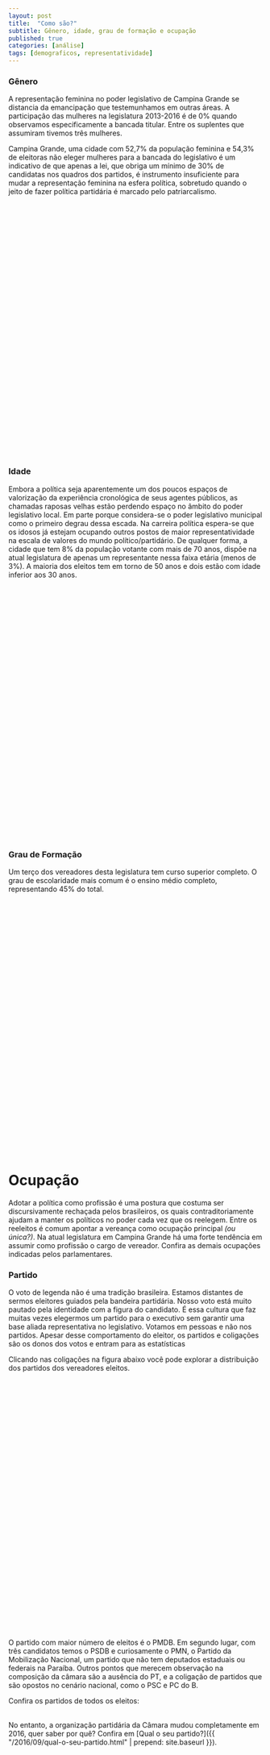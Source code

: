 ```yaml
---
layout: post
title:  "Como são?"
subtitle: Gênero, idade, grau de formação e ocupação
published: true
categories: [análise]
tags: [demograficos, representatividade]
---
```







### Gênero
A representação feminina no poder legislativo de Campina Grande se distancia da emancipação que testemunhamos em outras áreas. A participação das mulheres na legislatura 2013-2016 é de 0% quando observamos especificamente a bancada titular. Entre os suplentes que assumiram tivemos três mulheres.

Campina Grande, uma cidade com 52,7% da população feminina e 54,3% de eleitoras não eleger mulheres para a bancada do legislativo é um indicativo de que apenas a lei, que obriga um mínimo de 30% de candidatas nos quadros dos partidos, é instrumento insuficiente para mudar a representação feminina na esfera política, sobretudo quando o jeito de fazer política partidária é marcado pelo patriarcalismo.

<!-- População feminina de CG = 52,7% de acordo com o Censo 2010 (IBGE) -->

<!--html_preserve--><div id="htmlwidget-590e7601408d859c3d72" style="width:100%;height:500px;" class="highchart html-widget"></div>
<script type="application/json" data-for="htmlwidget-590e7601408d859c3d72">{"x":{"hc_opts":{"title":{"text":"Vereadores eleitos e suplentes por gênero"},"yAxis":{"title":"","type":"linear"},"credits":{"enabled":false},"exporting":{"enabled":false},"plotOptions":{"series":{"turboThreshold":0,"showInLegend":true,"marker":{"enabled":true}},"scatter":{"marker":{"symbol":"circle"}},"bubble":{"minSize":5,"maxSize":25},"treemap":{"layoutAlgorithm":"squarified"}},"series":[{"name":"Feminino","type":"column","data":[{"eleito":"Eleito","sexo":"Feminino","n":0,"y":0,"name":"Eleito"},{"eleito":"Suplente","sexo":"Feminino","n":3,"y":3,"name":"Suplente"}]},{"name":"Masculino","type":"column","data":[{"eleito":"Eleito","sexo":"Masculino","n":23,"y":23,"name":"Eleito"},{"eleito":"Suplente","sexo":"Masculino","n":10,"y":10,"name":"Suplente"}]}],"xAxis":{"type":"category","title":""}},"theme":{"chart":{"backgroundColor":"transparent"}},"conf_opts":{"global":{"Date":null,"VMLRadialGradientURL":"http =//code.highcharts.com/list(version)/gfx/vml-radial-gradient.png","canvasToolsURL":"http =//code.highcharts.com/list(version)/modules/canvas-tools.js","getTimezoneOffset":null,"timezoneOffset":0,"useUTC":true},"lang":{"contextButtonTitle":"Chart context menu","decimalPoint":".","downloadJPEG":"Download JPEG image","downloadPDF":"Download PDF document","downloadPNG":"Download PNG image","downloadSVG":"Download SVG vector image","drillUpText":"Back to {series.name}","invalidDate":null,"loading":"Loading...","months":["January","February","March","April","May","June","July","August","September","October","November","December"],"noData":"No data to display","numericSymbols":["k","M","G","T","P","E"],"printChart":"Print chart","resetZoom":"Reset zoom","resetZoomTitle":"Reset zoom level 1:1","shortMonths":["Jan","Feb","Mar","Apr","May","Jun","Jul","Aug","Sep","Oct","Nov","Dec"],"thousandsSep":" ","weekdays":["Sunday","Monday","Tuesday","Wednesday","Thursday","Friday","Saturday"]}},"type":"chart","fonts":[],"debug":false},"evals":[],"jsHooks":[]}</script><!--/html_preserve-->

### Idade

Embora a política seja aparentemente um dos poucos espaços de valorização da experiência cronológica de seus agentes públicos, as chamadas raposas velhas estão perdendo espaço no âmbito do poder legislativo local. Em parte porque considera-se o poder legislativo municipal como o primeiro degrau dessa escada. Na carreira política espera-se que os idosos já estejam ocupando outros postos de maior representatividade na escala de valores do mundo político/partidário. De qualquer forma, a cidade que tem 8% da população votante com mais de 70 anos, dispõe na atual legislatura de apenas um representante nessa faixa etária (menos de 3%). A maioria dos eleitos tem em torno de 50 anos e dois estão com idade inferior aos 30 anos.

<!-- 13648 + 8921 -->

<!--html_preserve--><div id="htmlwidget-8c1f09f09eaeba6d01cd" style="width:100%;height:500px;" class="highchart html-widget"></div>
<script type="application/json" data-for="htmlwidget-8c1f09f09eaeba6d01cd">{"x":{"hc_opts":{"title":{"text":null},"yAxis":{"title":"Quantidade nessa faixa"},"credits":{"enabled":false},"exporting":{"enabled":false},"plotOptions":{"series":{"turboThreshold":0}},"chart":{"zoomType":"x"},"tooltip":{"formatter":"function() { return  this.point.name + '<br/>' + this.y; }"},"series":[{"data":[{"x":25,"y":2,"name":"(20, 30]"},{"x":35,"y":7,"name":"(30, 40]"},{"x":45,"y":11,"name":"(40, 50]"},{"x":55,"y":8,"name":"(50, 60]"},{"x":65,"y":7,"name":"(60, 70]"},{"x":75,"y":0,"name":"(70, 80]"},{"x":85,"y":1,"name":"(80, 90]"}],"type":"column","pointRange":10,"groupPadding":0,"pointPadding":0,"borderWidth":0,"color":"#B71C1C","name":"Idade"}],"xAxis":{"title":"Faixa etária"}},"theme":{"chart":{"backgroundColor":"transparent"}},"conf_opts":{"global":{"Date":null,"VMLRadialGradientURL":"http =//code.highcharts.com/list(version)/gfx/vml-radial-gradient.png","canvasToolsURL":"http =//code.highcharts.com/list(version)/modules/canvas-tools.js","getTimezoneOffset":null,"timezoneOffset":0,"useUTC":true},"lang":{"contextButtonTitle":"Chart context menu","decimalPoint":".","downloadJPEG":"Download JPEG image","downloadPDF":"Download PDF document","downloadPNG":"Download PNG image","downloadSVG":"Download SVG vector image","drillUpText":"Back to {series.name}","invalidDate":null,"loading":"Loading...","months":["January","February","March","April","May","June","July","August","September","October","November","December"],"noData":"No data to display","numericSymbols":["k","M","G","T","P","E"],"printChart":"Print chart","resetZoom":"Reset zoom","resetZoomTitle":"Reset zoom level 1:1","shortMonths":["Jan","Feb","Mar","Apr","May","Jun","Jul","Aug","Sep","Oct","Nov","Dec"],"thousandsSep":" ","weekdays":["Sunday","Monday","Tuesday","Wednesday","Thursday","Friday","Saturday"]}},"type":"chart","fonts":[],"debug":false},"evals":["hc_opts.tooltip.formatter"],"jsHooks":[]}</script><!--/html_preserve-->

### Grau de Formação

Um terço dos vereadores desta legislatura tem curso superior completo. O grau de escolaridade mais comum é o ensino médio completo, representando 45% do total.

<!--html_preserve--><div id="htmlwidget-20ac80f9dc952fdd9f97" style="width:100%;height:500px;" class="highchart html-widget"></div>
<script type="application/json" data-for="htmlwidget-20ac80f9dc952fdd9f97">{"x":{"hc_opts":{"title":{"text":null},"yAxis":{"title":"","type":"linear"},"credits":{"enabled":false},"exporting":{"enabled":false},"plotOptions":{"series":{"turboThreshold":0,"showInLegend":true,"marker":{"enabled":true}},"scatter":{"marker":{"symbol":"circle"}},"bubble":{"minSize":5,"maxSize":25},"treemap":{"layoutAlgorithm":"squarified"},"column":{"stacking":"normal"}},"series":[{"name":"Eleito","type":"column","data":[{"eleito":"Eleito","descricao_grau_instrucao":"Ensino Fundamental Incompleto","n":1,"y":1,"name":"Ensino Fundamental Incompleto"},{"eleito":"Eleito","descricao_grau_instrucao":"Ensino Fundamental Completo","n":4,"y":4,"name":"Ensino Fundamental Completo"},{"eleito":"Eleito","descricao_grau_instrucao":"Ensino Médio Completo","n":9,"y":9,"name":"Ensino Médio Completo"},{"eleito":"Eleito","descricao_grau_instrucao":"Superior Completo","n":9,"y":9,"name":"Superior Completo"}]},{"name":"Suplente","type":"column","data":[{"eleito":"Suplente","descricao_grau_instrucao":"Ensino Fundamental Incompleto","n":2,"y":2,"name":"Ensino Fundamental Incompleto"},{"eleito":"Suplente","descricao_grau_instrucao":"Ensino Fundamental Completo","n":1,"y":1,"name":"Ensino Fundamental Completo"},{"eleito":"Suplente","descricao_grau_instrucao":"Ensino Médio Completo","n":7,"y":7,"name":"Ensino Médio Completo"},{"eleito":"Suplente","descricao_grau_instrucao":"Superior Completo","n":3,"y":3,"name":"Superior Completo"}]}],"xAxis":{"type":"category","title":""},"colors":["darkblue","orange"]},"theme":{"chart":{"backgroundColor":"transparent"}},"conf_opts":{"global":{"Date":null,"VMLRadialGradientURL":"http =//code.highcharts.com/list(version)/gfx/vml-radial-gradient.png","canvasToolsURL":"http =//code.highcharts.com/list(version)/modules/canvas-tools.js","getTimezoneOffset":null,"timezoneOffset":0,"useUTC":true},"lang":{"contextButtonTitle":"Chart context menu","decimalPoint":".","downloadJPEG":"Download JPEG image","downloadPDF":"Download PDF document","downloadPNG":"Download PNG image","downloadSVG":"Download SVG vector image","drillUpText":"Back to {series.name}","invalidDate":null,"loading":"Loading...","months":["January","February","March","April","May","June","July","August","September","October","November","December"],"noData":"No data to display","numericSymbols":["k","M","G","T","P","E"],"printChart":"Print chart","resetZoom":"Reset zoom","resetZoomTitle":"Reset zoom level 1:1","shortMonths":["Jan","Feb","Mar","Apr","May","Jun","Jul","Aug","Sep","Oct","Nov","Dec"],"thousandsSep":" ","weekdays":["Sunday","Monday","Tuesday","Wednesday","Thursday","Friday","Saturday"]}},"type":"chart","fonts":[],"debug":false},"evals":[],"jsHooks":[]}</script><!--/html_preserve-->




# Ocupação

Adotar a política como profissão é uma postura que costuma ser discursivamente rechaçada pelos brasileiros, os quais contraditoriamente ajudam a manter os políticos no poder cada vez que os reelegem. Entre os reeleitos é comum apontar a vereança como ocupação principal *(ou única?)*. Na atual legislatura em Campina Grande há uma forte tendência em assumir como profissão o cargo de vereador. Confira as demais ocupações indicadas pelos parlamentares.

<!--html_preserve--><div id="htmlwidget-93b99c691a5c27286b17" style="width:100%;height:auto;" class="datatables html-widget"></div>
<script type="application/json" data-for="htmlwidget-93b99c691a5c27286b17">{"x":{"filter":"none","data":[["Vereador","Comerciante","Estudante, Bolsista, Estagiário E Assemelhados","Professor De Ensino Médio","Empresário","Outros","Servidor Público Federal","Advogado","Agricultor","Biólogo","Pedagogo","Policial Militar","Representante Comercial","Supervisor, Inspetor E Agente De Compras E Vendas"],[10,7,3,3,2,2,2,1,1,1,1,1,1,1]],"container":"<table class=\"display\">\n  <thead>\n    <tr>\n      <th>Ocupação\u003c/th>\n      <th>Quantos\u003c/th>\n    \u003c/tr>\n  \u003c/thead>\n\u003c/table>","options":{"paging":false,"info":false,"searching":false,"columnDefs":[{"className":"dt-right","targets":1}],"order":[],"autoWidth":false,"orderClasses":false}},"evals":[],"jsHooks":[]}</script><!--/html_preserve-->

### Partido

O voto de legenda não é uma tradição brasileira. Estamos distantes de sermos eleitores guiados pela bandeira partidária. Nosso voto está muito pautado pela identidade com a figura do candidato. É essa cultura que faz muitas vezes elegermos um partido para o executivo sem garantir uma base aliada representativa no legislativo. Votamos em pessoas e não nos partidos. Apesar desse comportamento do eleitor, os partidos e coligações são os donos dos votos e entram para as estatísticas

Clicando nas coligações na figura abaixo você pode explorar a distribuição dos partidos dos vereadores eleitos.




<!--html_preserve--><div id="htmlwidget-4da73a41a7cdccd5b8a4" style="width:100%;height:500px;" class="highchart html-widget"></div>
<script type="application/json" data-for="htmlwidget-4da73a41a7cdccd5b8a4">{"x":{"hc_opts":{"title":{"text":"Eleitos por coligação e partido"},"yAxis":{"title":{"text":null}},"credits":{"enabled":false},"exporting":{"enabled":false},"plotOptions":{"series":{"turboThreshold":0}},"series":[{"data":[{"name":"Campina Grande Ideal 1","sigla_partido":null,"value":3,"valuecolor":2,"level":1,"color":"#D3A362","id":"campina_grande_ideal_1","nome_legenda":null},{"name":"Campina Segue Em Frente Iii","sigla_partido":null,"value":1,"valuecolor":1,"level":1,"color":"#00C1BA","id":"campina_segue_em_frente_iii","nome_legenda":null},{"name":"Campina Segue Em Frente I","sigla_partido":null,"value":4,"valuecolor":1,"level":1,"color":"#E68ECF","id":"campina_segue_em_frente_i","nome_legenda":null},{"name":"Partido Isolado","sigla_partido":null,"value":3,"valuecolor":1,"level":1,"color":"#A1B453","id":"partido_isolado","nome_legenda":null},{"name":"Por Amor A Campina Iii","sigla_partido":null,"value":4,"valuecolor":2,"level":1,"color":"#5BB5E2","id":"por_amor_a_campina_iii","nome_legenda":null},{"name":"Por Amor A Campina - Ii","sigla_partido":null,"value":1,"valuecolor":1,"level":1,"color":"#EC929B","id":"por_amor_a_campina_-_ii","nome_legenda":null},{"name":"Por Amor A Campina I","sigla_partido":null,"value":6,"valuecolor":3,"level":1,"color":"#53BF82","id":"por_amor_a_campina_i","nome_legenda":null},{"name":"Pra Campina Crescer Em Paz I","sigla_partido":null,"value":1,"valuecolor":1,"level":1,"color":"#B79FEB","id":"pra_campina_crescer_em_paz_i","nome_legenda":null},{"name":"PC do B","sigla_partido":null,"value":1,"valuecolor":1,"level":2,"color":"#BE8541","id":"pc_do_b","parent":"campina_grande_ideal_1","nome_legenda":"Campina Grande Ideal 1"},{"name":"PSC","sigla_partido":null,"value":2,"valuecolor":1,"level":2,"color":"#B58A2F","id":"psc","parent":"campina_grande_ideal_1","nome_legenda":"Campina Grande Ideal 1"},{"name":"PTC","sigla_partido":null,"value":1,"valuecolor":1,"level":2,"color":"#00A8A0","id":"ptc","parent":"campina_segue_em_frente_iii","nome_legenda":"Campina Segue Em Frente Iii"},{"name":"PMDB","sigla_partido":null,"value":4,"valuecolor":1,"level":2,"color":"#CE6FB8","id":"pmdb","parent":"campina_segue_em_frente_i","nome_legenda":"Campina Segue Em Frente I"},{"name":"PMN","sigla_partido":null,"value":3,"valuecolor":1,"level":2,"color":"#87991A","id":"pmn","parent":"partido_isolado","nome_legenda":"Partido Isolado"},{"name":"DEM","sigla_partido":null,"value":2,"valuecolor":1,"level":2,"color":"#009EC8","id":"dem","parent":"por_amor_a_campina_iii","nome_legenda":"Por Amor A Campina Iii"},{"name":"PRB","sigla_partido":null,"value":2,"valuecolor":1,"level":2,"color":"#3799CF","id":"prb","parent":"por_amor_a_campina_iii","nome_legenda":"Por Amor A Campina Iii"},{"name":"PTN","sigla_partido":null,"value":1,"valuecolor":1,"level":2,"color":"#D3757F","id":"ptn","parent":"por_amor_a_campina_-_ii","nome_legenda":"Por Amor A Campina - Ii"},{"name":"PRP","sigla_partido":null,"value":2,"valuecolor":1,"level":2,"color":"#3BA457","id":"prp","parent":"por_amor_a_campina_i","nome_legenda":"Por Amor A Campina I"},{"name":"PSB","sigla_partido":null,"value":1,"valuecolor":1,"level":2,"color":"#00A76D","id":"psb","parent":"por_amor_a_campina_i","nome_legenda":"Por Amor A Campina I"},{"name":"PSDB","sigla_partido":null,"value":3,"valuecolor":1,"level":2,"color":"#19A562","id":"psdb","parent":"por_amor_a_campina_i","nome_legenda":"Por Amor A Campina I"},{"name":"PPS","sigla_partido":null,"value":1,"valuecolor":1,"level":2,"color":"#9D83D5","id":"pps","parent":"pra_campina_crescer_em_paz_i","nome_legenda":"Pra Campina Crescer Em Paz I"}],"type":"treemap","allowDrillToNode":true,"layoutAlgorithm":"squarified","name":"tmdata"}],"tooltip":{"pointFormat":"<b>{point.name}\u003c/b>:<br>\n             Eleitos: {point.value:,.0f}"}},"theme":{"chart":{"backgroundColor":"transparent"}},"conf_opts":{"global":{"Date":null,"VMLRadialGradientURL":"http =//code.highcharts.com/list(version)/gfx/vml-radial-gradient.png","canvasToolsURL":"http =//code.highcharts.com/list(version)/modules/canvas-tools.js","getTimezoneOffset":null,"timezoneOffset":0,"useUTC":true},"lang":{"contextButtonTitle":"Chart context menu","decimalPoint":".","downloadJPEG":"Download JPEG image","downloadPDF":"Download PDF document","downloadPNG":"Download PNG image","downloadSVG":"Download SVG vector image","drillUpText":"Back to {series.name}","invalidDate":null,"loading":"Loading...","months":["January","February","March","April","May","June","July","August","September","October","November","December"],"noData":"No data to display","numericSymbols":["k","M","G","T","P","E"],"printChart":"Print chart","resetZoom":"Reset zoom","resetZoomTitle":"Reset zoom level 1:1","shortMonths":["Jan","Feb","Mar","Apr","May","Jun","Jul","Aug","Sep","Oct","Nov","Dec"],"thousandsSep":" ","weekdays":["Sunday","Monday","Tuesday","Wednesday","Thursday","Friday","Saturday"]}},"type":"chart","fonts":[],"debug":false},"evals":[],"jsHooks":[]}</script><!--/html_preserve-->

O partido com maior número de eleitos é o PMDB. Em segundo lugar, com três candidatos temos o PSDB e curiosamente o PMN, o Partido da Mobilização Nacional, um partido que não tem deputados estaduais ou federais na Paraíba. Outros pontos que merecem observação na composição da câmara são a ausência do PT, e a coligação de partidos que são opostos no cenário nacional, como o PSC e PC do B. 

Confira os partidos de todos os eleitos:

<!--html_preserve--><div id="htmlwidget-3b8103fd97cf7e10d5ed" style="width:100%;height:auto;" class="datatables html-widget"></div>
<script type="application/json" data-for="htmlwidget-3b8103fd97cf7e10d5ed">{"x":{"filter":"none","data":[["Napoleão Maracajá","Lafite","Orlandino Farias","Dr. Olimpio","Pimentel Filho","Metusela Agra","Ivan Batista","Alexandre Do Sindicato","Rodrigo Ramos","Galego Do Leite","Sgt Regis","Joia Germano","Nelson Gomes","Murilo Galdino","Inácio Falcão","Bruno Cunha Lima","Tovar","Buchada","Vaninho Aragao","Saulo Noronha","Lula Cabral","Marinaldo Cardoso","Prof. Miguel Rodrigues"],["PC do B","PSC","PSC","PMDB","PMDB","PMDB","PMDB","PTC","PMN","PMN","PMN","PRP","PRP","PSB","PSDB","PSDB","PSDB","PTN","DEM","DEM","PRB","PRB","PPS"],["Campina Grande Ideal 1","Campina Grande Ideal 1","Campina Grande Ideal 1","Campina Segue Em Frente I","Campina Segue Em Frente I","Campina Segue Em Frente I","Campina Segue Em Frente I","Campina Segue Em Frente III","Partido Isolado","Partido Isolado","Partido Isolado","Por Amor A Campina I","Por Amor A Campina I","Por Amor A Campina I","Por Amor A Campina I","Por Amor A Campina I","Por Amor A Campina I","Por Amor A Campina - II","Por Amor A Campina III","Por Amor A Campina III","Por Amor A Campina III","Por Amor A Campina III","Pra Campina Crescer Em Paz I"]],"container":"<table class=\"display\">\n  <thead>\n    <tr>\n      <th>Eleito\u003c/th>\n      <th>Partido\u003c/th>\n      <th>Coligação\u003c/th>\n    \u003c/tr>\n  \u003c/thead>\n\u003c/table>","options":{"paging":false,"info":false,"order":[],"autoWidth":false,"orderClasses":false},"selection":{"mode":"multiple","selected":null,"target":"row"}},"evals":[],"jsHooks":[]}</script><!--/html_preserve-->
<br/>
No entanto, a organização partidária da Câmara mudou completamente em 2016, quer saber por quê? Confira em [Qual o seu partido?]({{ "/2016/09/qual-o-seu-partido.html" | prepend: site.baseurl }}).
